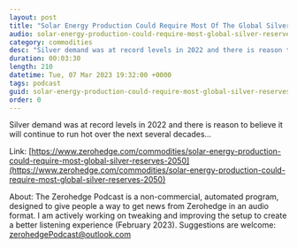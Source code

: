 ```yaml
---
layout: post
title: "Solar Energy Production Could Require Most Of The Global Silver Reserves By 2050"
audio: solar-energy-production-could-require-most-global-silver-reserves-2050-0
category: commodities
desc: "Silver demand was at record levels in 2022 and there is reason to believe it will continue to run hot over the next several decades..."
duration: 00:03:30
length: 210
datetime: Tue, 07 Mar 2023 19:32:00 +0000
tags: podcast
guid: solar-energy-production-could-require-most-global-silver-reserves-2050-0
order: 0
---
```

Silver demand was at record levels in 2022 and there is reason to believe it will continue to run hot over the next several decades...

Link: [https://www.zerohedge.com/commodities/solar-energy-production-could-require-most-global-silver-reserves-2050](https://www.zerohedge.com/commodities/solar-energy-production-could-require-most-global-silver-reserves-2050)

About: The Zerohedge Podcast is a non-commercial, automated program, designed to give people a way to get news from Zerohedge in an audio format.  I am actively working on tweaking and improving the setup to create a better listening experience (February 2023).  Suggestions are welcome: [zerohedgePodcast@outlook.com](mailto:zerohedgePodcast@outlook.com)